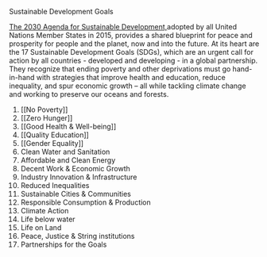 Sustainable Development Goals

[The 2030 Agenda for Sustainable Development,](https://sdgs.un.org/2030agenda)adopted by all United Nations Member States in 2015, provides a shared blueprint for peace and prosperity for people and the planet, now and into the future. At its heart are the 17 Sustainable Development Goals (SDGs), which are an urgent call for action by all countries - developed and developing - in a global partnership. They recognize that ending poverty and other deprivations must go hand-in-hand with strategies that improve health and education, reduce inequality, and spur economic growth – all while tackling climate change and working to preserve our oceans and forests.

1. [[No Poverty]]
2. [[Zero Hunger]]
3. [[Good Health & Well-being]]
4. [[Quality Education]]
5. [[Gender Equality]]
6. Clean Water and Sanitation
7. Affordable and Clean Energy
8. Decent Work & Economic Growth
9. Industry Innovation & Infrastructure
10. Reduced Inequalities
11. Sustainable Cities & Communities
12. Responsible Consumption & Production
13. Climate Action
14. Life below water
15. Life on Land
16. Peace, Justice & String institutions
17. Partnerships for the Goals